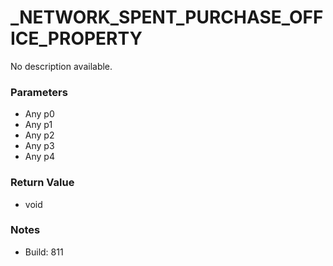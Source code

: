 # _NETWORK_SPENT_PURCHASE_OFFICE_PROPERTY

No description available.

### Parameters
* Any p0
* Any p1
* Any p2
* Any p3
* Any p4

### Return Value
* void

### Notes
* Build: 811

